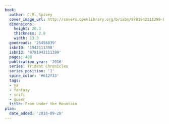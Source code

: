 ```yaml
---
book:
  author: C.M. Spivey
  cover_image_url: http://covers.openlibrary.org/b/isbn/9781942111399-L.jpg
  dimensions:
    height: 20.3
    thickness: 2.8
    width: 13.3
  goodreads: '25456839'
  isbn10: '1942111398'
  isbn13: '9781942111399'
  pages: 488
  publication_year: '2016'
  series: Trident Chronicles
  series_position: '1'
  spine_color: '#612f33'
  tags:
  - ya
  - fantasy
  - scifi
  - queer
  title: From Under the Mountain
plan:
  date_added: '2018-09-28'
---
```

